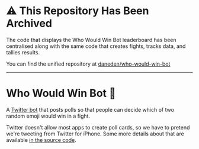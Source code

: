 # ⚠️ This Repository Has Been Archived
The code that displays the Who Would Win Bot leaderboard has been centralised along with the same code that creates fights, tracks data, and tallies results.

You can find the unified repository at [daneden/who-would-win-bot](https://github.com/daneden/who-would-win-bot)

***

# Who Would Win Bot 🥊

A [Twitter bot](https://twitter.com/WhoWouldWinBot) that posts polls so that people can decide which of two random emoji would win in a fight.

Twitter doesn't allow most apps to create poll cards, so we have to pretend we're tweeting from Twitter for iPhone. Some more details about that are available [in the source code](https://github.com/daneden/who-would-win/blob/master/index.js#L6-L31).
